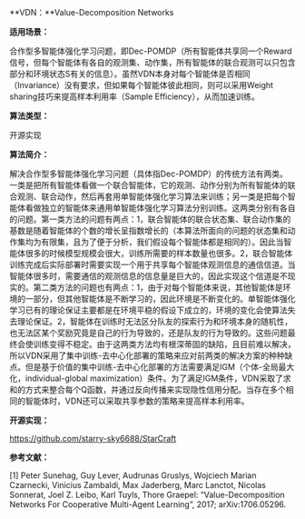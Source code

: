 **VDN：**Value-Decomposition Networks

**适用场景：**

合作型多智能体强化学习问题，即Dec-POMDP（所有智能体共享同一个Reward信号，但每个智能体有各自的观测集、动作集，所有智能体的联合观测可以只包含部分和环境状态S有关的信息）。虽然VDN本身对每个智能体是否相同（Invariance）没有要求，但如果每个智能体彼此相同，则可以采用Weight sharing技巧来提高样本利用率（Sample Efficiency），从而加速训练。

**算法类型：**

开源实现

**算法简介：**

解决合作型多智能体强化学习问题（具体指Dec-POMDP）的传统方法有两类。一类是把所有智能体看做一个联合智能体，它的观测、动作分别为所有智能体的联合观测、联合动作，然后再套用单智能体强化学习算法来训练；另一类是把每个智能体看做独立的智能体来通用单智能体强化学习算法分别训练。这两类分别有各自的问题。第一类方法的问题有两点：1，联合智能体的联合状态集、联合动作集的基数是随着智能体的个数的增长呈指数增长的（本算法所面向的问题的状态集和动作集均为有限集，且为了便于分析，我们假设每个智能体都是相同的）。因此当智能体很多的时候模型规模会很大，训练所需要的样本数量也很多。2，联合智能体训练完成后实际部署时需要实现一个用于共享每个智能体观测信息的通信信道。当智能体很多时，需要通信的观测信息的信息量是巨大的，因此实现这个信道是不现实的。第二类方法的问题也有两点：1，由于对每个智能体来说，其他智能体是环境的一部分，但其他智能体是不断学习的，因此环境是不断变化的。单智能体强化学习已有的理论保证主要都是在环境平稳的假设下成立的，环境的变化会使算法失去理论保证。2，智能体在训练时无法区分队友的探索行为和环境本身的随机性，也无法区某个奖励究竟是自己的行为导致的，还是队友的行为导致的。这些问题最终会使训练变得不稳定。由于这两类方法均有根深蒂固的缺陷，且目前难以解决，所以VDN采用了集中训练-去中心化部署的策略来应对前两类的解决方案的种种缺点。但是基于价值的集中训练-去中心化部署的方法需要满足IGM（个体-全局最大化，individual-global maximization）条件。为了满足IGM条件，VDN采取了求和的方式来整合每个Q函数，并通过反向传播来实现隐性信用分配。当存在多个相同的智能体时，VDN还可以采取共享参数的策略来提高样本利用率。



**开源实现：**

https://github.com/starry-sky6688/StarCraft

**参考文献：**

[1] Peter Sunehag, Guy Lever, Audrunas Gruslys, Wojciech Marian Czarnecki, Vinicius Zambaldi, Max Jaderberg, Marc Lanctot, Nicolas Sonnerat, Joel Z. Leibo, Karl Tuyls, Thore Graepel: “Value-Decomposition Networks For Cooperative Multi-Agent Learning”, 2017; arXiv:1706.05296.